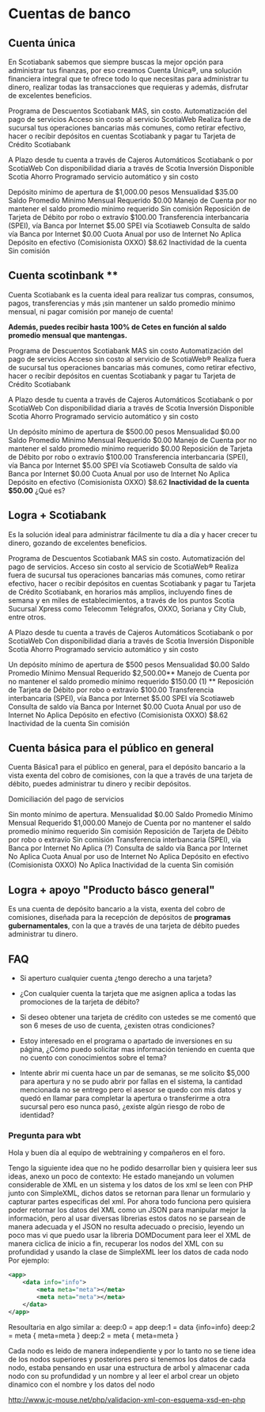 # Cuentas de banco

## Cuenta única

En  Scotiabank sabemos que siempre buscas la mejor opción para administrar tus finanzas, por eso creamos Cuenta Unica®, una solución financiera integral que te ofrece todo lo que necesitas para administrar tu dinero, realizar todas las transacciones que requieras y además, disfrutar de excelentes beneficios.

Programa de Descuentos Scotiabank MAS, sin costo.
Automatización del pago de servicios
Acceso sin costo al servicio ScotiaWeb
Realiza fuera de sucursal tus operaciones bancarias más comunes, como retirar efectivo, hacer o recibir depósitos en cuentas Scotiabank y pagar tu Tarjeta de Crédito Scotiabank

A Plazo desde tu cuenta a través de Cajeros Automáticos Scotiabank o por ScotiaWeb
Con disponibilidad diaria a través de Scotia Inversión Disponible
Scotia Ahorro Programado servicio automático y sin costo

Depósito mínimo de apertura de $1,000.00 pesos
Mensualidad $35.00
Saldo Promedio Mínimo Mensual Requerido $0.00
Manejo de Cuenta por no mantener el saldo promedio mínimo requerido Sin comisión
Reposición de Tarjeta de Débito por robo o extravío $100.00
Transferencia interbancaria (SPEI), vía Banca por Internet $5.00 SPEI vía Scotiaweb
Consulta de saldo vía Banca por Internet $0.00
Cuota Anual por uso de Internet No Aplica
Depósito en efectivo (Comisionista OXXO) $8.62
Inactividad de la cuenta Sin comisión

## Cuenta scotinbank **

Cuenta Scotiabank es la cuenta ideal para realizar tus compras, consumos, pagos, transferencias y más ¡sin mantener un saldo promedio mínimo mensual, ni pagar comisión por manejo de cuenta!

**Además, puedes recibir hasta 100% de Cetes en función al saldo promedio mensual que mantengas.**

Programa de Descuentos Scotiabank MAS sin costo
Automatización del pago de servicios
Acceso sin costo al servicio de ScotiaWeb®
Realiza fuera de sucursal tus operaciones bancarias más comunes, como retirar efectivo, hacer o recibir depósitos en cuentas Scotiabank y pagar tu Tarjeta de Crédito Scotiabank

A Plazo desde tu cuenta a través de Cajeros Automáticos Scotiabank o por ScotiaWeb
Con disponibilidad diaria a través de Scotia Inversión Disponible
Scotia Ahorro Programado servicio automático y sin costo

Un depósito mínimo de apertura de $500.00 pesos
Mensualidad $0.00
Saldo Promedio Mínimo Mensual Requerido $0.00
Manejo de Cuenta por no mantener el saldo promedio mínimo requerido $0.00
Reposición de Tarjeta de Débito por robo o extravío $100.00
Transferencia interbancaria (SPEI), vía Banca por Internet $5.00 SPEI vía Scotiaweb
Consulta de saldo vía Banca por Internet $0.00
Cuota Anual por uso de Internet No Aplica
Depósito en efectivo (Comisionista OXXO) $8.62
**Inactividad de la cuenta $50.00** ¿Qué es?

## Logra + Scotiabank

Es la solución ideal para administrar fácilmente tu día a día y hacer crecer tu dinero, gozando de excelentes beneficios.

Programa de Descuentos Scotiabank MAS sin costo.
Automatización del pago de servicios.
Acceso sin costo al servicio de ScotiaWeb®
Realiza fuera de sucursal tus operaciones bancarias más comunes, como retirar efectivo, hacer o recibir depósitos en cuentas Scotiabank y pagar tu Tarjeta de Crédito Scotiabank, en horarios más amplios, incluyendo fines de semana y en miles de establecimientos, a través de los puntos Scotia Sucursal Xpress como Telecomm Telégrafos, OXXO, Soriana y City Club, entre otros.

A Plazo desde tu cuenta a través de Cajeros Automáticos Scotiabank o por ScotiaWeb
Con disponibilidad diaria a través de Scotia Inversión Disponible
Scotia Ahorro Programado servicio automático y sin costo

Un depósito mínimo de apertura de $500 pesos
Mensualidad $0.00
Saldo Promedio Mínimo Mensual Requerido $2,500.00**
Manejo de Cuenta por no mantener el saldo promedio mínimo requerido $150.00 (1) **
Reposición de Tarjeta de Débito por robo o extravío $100.00
Transferencia interbancaria (SPEI), vía Banca por Internet $5.00 SPEI vía Scotiaweb
Consulta de saldo vía Banca por Internet $0.00
Cuota Anual por uso de Internet No Aplica
Depósito en efectivo (Comisionista OXXO) $8.62
Inactividad de la cuenta Sin comisión

## Cuenta básica para el público en general

Cuenta Básica1 para el público en general, para el depósito bancario a la vista exenta del cobro de comisiones, con la que a través de una tarjeta de débito, puedes administrar tu dinero y recibir depósitos.

Domiciliación del pago de servicios

Sin monto mínimo de apertura.
Mensualidad $0.00
Saldo Promedio Mínimo Mensual Requerido $1,000.00
Manejo de Cuenta por no mantener el saldo promedio mínimo requerido Sin comisión
Reposición de Tarjeta de Débito por robo o extravío Sin comisión
Transferencia interbancaria (SPEI), vía Banca por Internet No Aplica (?)
Consulta de saldo vía Banca por Internet No Aplica
Cuota Anual por uso de Internet No Aplica
Depósito en efectivo (Comisionista OXXO) No Aplica
Inactividad de la cuenta Sin comisión

## Logra + apoyo "Producto básco general"

Es una cuenta de depósito bancario a la vista, exenta del cobro de comisiones, diseñada para la recepción de depósitos de **programas gubernamentales**, con la que a través de una tarjeta de débito puedes administrar tu dinero.


## FAQ

- Si aperturo cualquier cuenta ¿tengo derecho a una tarjeta?

- ¿Con cualquier cuenta la tarjeta que me asignen aplica a todas las promociones de la tarjeta de débito?

- Si deseo obtener una tarjeta de crédito con ustedes se me comentó que son 6 meses de uso de cuenta, ¿existen otras condiciones?

- Estoy interesado en el programa o apartado de inversiones en su página, ¿Cómo puedo solicitar mas información teniendo en cuenta que no cuento con conocimientos sobre el tema?

- Intente abrir mi cuenta hace un par de semanas, se me solicito $5,000 para apertura y no se pudo abrir por fallas en el sistema, la cantidad mencionada no se entrego pero el asesor se quedo con mis datos y quedó en llamar para completar la apertura o transferirme a otra sucursal pero eso nunca pasó, ¿existe algún riesgo de robo de identidad?

### Pregunta para wbt




Hola y buen día al equipo de webtraining y compañeros en el foro.

Tengo la siguiente idea que no he podido desarrollar bien y quisiera leer sus ideas, anexo un poco de contexto:
He estado manejando un volumen considerable de XML en un sistema y los datos de los xml se leen con PHP junto con SimpleXML, dichos datos se retornan para llenar un formulario y capturar partes especificas del xml.
Por ahora todo funciona pero quisiera poder retornar los datos del XML como un JSON para manipular mejor la información, pero al usar diversas librerias estos datos no se parsean de manera adecuada y el JSON no resulta adecuado o precisio, leyendo un poco mas vi que puedo usar la libreria DOMDocument para leer el XML de manera ciclica de inicio a fin, recuperar los nodos del XML con su profundidad y usando la clase de SimpleXML leer los datos de cada nodo
Por ejemplo:
```xml
<app>
	<data info="info">
		<meta meta="meta"></meta>
		<meta meta="meta"></meta>
	</data>
</app>
```
Resoultaria en algo similar a:
deep:0 = app
deep:1 = data {info=info}
deep:2 = meta { meta=meta }
deep:2 = meta { meta=meta }

Cada nodo es leido de manera independiente y por lo tanto no se tiene idea de los nodos superiores y posteriores pero si tenemos los datos de cada nodo, estaba pensando en usar una estructura de arbol y almacenar cada nodo con su profundidad y un nombre y al leer el arbol crear un objeto dinamico con el nombre y los datos del nodo

http://www.jc-mouse.net/php/validacion-xml-con-esquema-xsd-en-php
